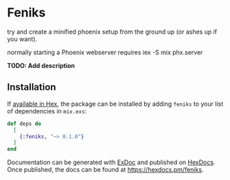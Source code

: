 # Feniks

try and create a minified phoenix setup from the ground up (or ashes up if you want).

normally starting a Phoenix webserver requires iex -S mix phx.server






































**TODO: Add description**

## Installation

If [available in Hex](https://hex.pm/docs/publish), the package can be installed
by adding `feniks` to your list of dependencies in `mix.exs`:

```elixir
def deps do
  [
    {:feniks, "~> 0.1.0"}
  ]
end
```

Documentation can be generated with [ExDoc](https://github.com/elixir-lang/ex_doc)
and published on [HexDocs](https://hexdocs.pm). Once published, the docs can
be found at <https://hexdocs.pm/feniks>.

